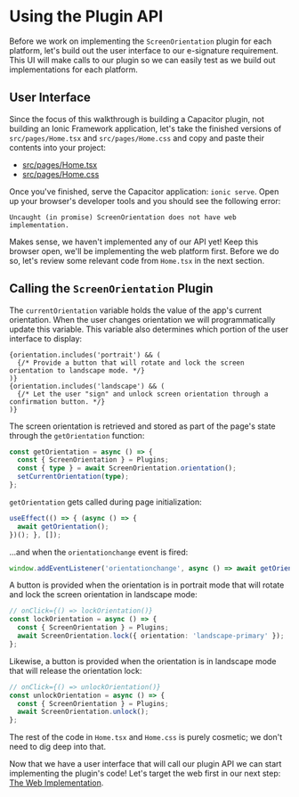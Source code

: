 # Using the Plugin API

Before we work on implementing the `ScreenOrientation` plugin for each platform, let's build out the user interface to our e-signature requirement. This UI will make calls to our plugin so we can easily test as we build out implementations for each platform.

## User Interface

Since the focus of this walkthrough is building a Capacitor plugin, not building an Ionic Framework application, let's take the finished versions of `src/pages/Home.tsx` and `src/pages/Home.css` and copy and paste their contents into your project:

- [src/pages/Home.tsx](/src/pages/Home.tsx)
- [src/pages/Home.css](/src/pages/Home.css)

Once you've finished, serve the Capacitor application: `ionic serve`. Open up your browser's developer tools and you should see the following error:

```
Uncaught (in promise) ScreenOrientation does not have web implementation.
```

Makes sense, we haven't implemented any of our API yet! Keep this browser open, we'll be implementing the web platform first. Before we do so, let's review some relevant code from `Home.tsx` in the next section.

## Calling the `ScreenOrientation` Plugin

The `currentOrientation` variable holds the value of the app's current orientation. When the user changes orientation we will programmatically update this variable. This variable also determines which portion of the user interface to display:

```JSX
{orientation.includes('portrait') && (
  {/* Provide a button that will rotate and lock the screen orientation to landscape mode. */}
)}
{orientation.includes('landscape') && (
  {/* Let the user "sign" and unlock screen orientation through a confirmation button. */}
)}
```

The screen orientation is retrieved and stored as part of the page's state through the `getOrientation` function:

```TypeScript
const getOrientation = async () => {
  const { ScreenOrientation } = Plugins;
  const { type } = await ScreenOrientation.orientation();
  setCurrentOrientation(type);
};
```

`getOrientation` gets called during page initialization:

```TypeScript
useEffect(() => { (async () => {
  await getOrientation();
})(); }, []);
```

...and when the `orientationchange` event is fired:

```TypeScript
window.addEventListener('orientationchange', async () => await getOrientation());
```

A button is provided when the orientation is in portrait mode that will rotate and lock the screen orientation in landscape mode:

```TypeScript
// onClick={() => lockOrientation()}
const lockOrientation = async () => {
  const { ScreenOrientation } = Plugins;
  await ScreenOrientation.lock({ orientation: 'landscape-primary' });
};
```

Likewise, a button is provided when the orientation is in landscape mode that will release the orientation lock:

```TypeScript
// onClick={() => unlockOrientation()}
const unlockOrientation = async () => {
  const { ScreenOrientation } = Plugins;
  await ScreenOrientation.unlock();
};
```

The rest of the code in `Home.tsx` and `Home.css` is purely cosmetic; we don't need to dig deep into that.

Now that we have a user interface that will call our plugin API we can start implementing the plugin's code! Let's target the web first in our next step: [The Web Implementation](/docs/web-implementation.md).
